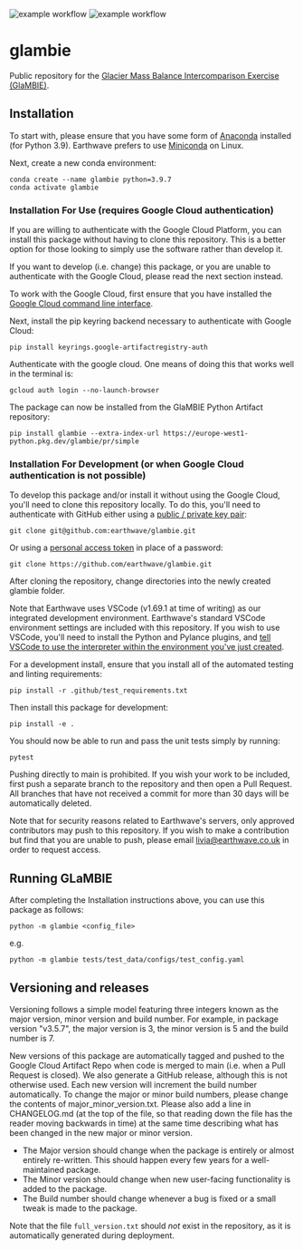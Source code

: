 ![example workflow](https://github.com/earthwave/glambie/actions/workflows/glambie_test.yml/badge.svg)
![example workflow](https://github.com/earthwave/glambie/actions/workflows/glambie_deploy.yml/badge.svg)
# glambie
Public repository for the [Glacier Mass Balance Intercomparison Exercise (GlaMBIE)](https://glambie.org/).

## Installation
To start with, please ensure that you have some form of [Anaconda](https://www.anaconda.com/products/distribution)
installed (for Python 3.9). Earthwave prefers to use 
[Miniconda](https://repo.anaconda.com/miniconda/Miniconda3-py39_4.12.0-Linux-x86_64.sh) on Linux.

Next, create a new conda environment:

```
conda create --name glambie python=3.9.7
conda activate glambie
```

### Installation For Use (requires Google Cloud authentication)
If you are willing to authenticate with the Google Cloud Platform, you can install this package without
having to clone this repository. This is a better option for those looking to simply use the software rather than develop it.

If you want to develop (i.e. change) this package, or you are unable to authenticate with the Google Cloud,
please read the next section instead.

To work with the Google Cloud, first ensure that you have installed the [Google Cloud command line interface](https://cloud.google.com/sdk/docs/install).

Next, install the pip keyring backend necessary to authenticate with Google Cloud:
```
pip install keyrings.google-artifactregistry-auth
```

Authenticate with the google cloud. One means of doing this that works well in the terminal is:
```
gcloud auth login --no-launch-browser
```

The package can now be installed from the GlaMBIE Python Artifact repository: 
```
pip install glambie --extra-index-url https://europe-west1-python.pkg.dev/glambie/pr/simple
```

### Installation For Development (or when Google Cloud authentication is not possible)
To develop this package and/or install it without using the Google Cloud, you'll need to clone this repository locally.
To do this, you'll need to authenticate with GitHub either using a [public / private key pair](https://docs.github.com/en/authentication/connecting-to-github-with-ssh):
```
git clone git@github.com:earthwave/glambie.git
```

Or using a [personal access token](https://docs.github.com/en/authentication/keeping-your-account-and-data-secure/creating-a-personal-access-token) in place of a password:
```
git clone https://github.com/earthwave/glambie.git
```

After cloning the repository, change directories into the newly created glambie folder.

Note that Earthwave uses VSCode (v1.69.1 at time of writing) as our integrated development environment. Earthwave's standard VSCode environment settings are included with this repository. If you wish to use VSCode, you'll need to install the Python and Pylance plugins, and [tell VSCode to use the interpreter within the environment you've just created](https://code.visualstudio.com/docs/python/environments#_select-and-activate-an-environment).

For a development install, ensure that you install all of the automated testing and linting requirements:
```
pip install -r .github/test_requirements.txt
```

Then install this package for development:
```
pip install -e .
```

You should now be able to run and pass the unit tests simply by running:
```
pytest
```

Pushing directly to main is prohibited. If you wish your work to be included, first push a separate branch to
the repository and then open a Pull Request. All branches that have not received a commit for more than 30 days
will be automatically deleted.

Note that for security reasons related to Earthwave's servers, only approved contributors may push to this repository.
If you wish to make a contribution but find that you are unable to push, please email livia@earthwave.co.uk in order to request access.

## Running GLaMBIE

After completing the Installation instructions above, you can use this package as follows:
```
python -m glambie <config_file>
```

e.g. 
```
python -m glambie tests/test_data/configs/test_config.yaml
```

## Versioning and releases
Versioning follows a simple model featuring three integers known as the major version, minor version and build number.
For example, in package version "v3.5.7", the major version is 3, the minor version is 5 and the build number is 7.

New versions of this package are automatically tagged and pushed to the Google Cloud Artifact Repo
when code is merged to main (i.e. when a Pull Request is closed). We also generate a GitHub release, although this is not otherwise used. Each new version will increment the build number
automatically. To change the major or minor build numbers, please change the contents of major_minor_version.txt.
Please also add a line in CHANGELOG.md (at the top of the file, so that reading down the file has the reader moving
backwards in time) at the same time describing what has been changed in the new major or minor version.

* The Major version should change when the package is entirely or almost entirely re-written.
This should happen every few years for a well-maintained package.
* The Minor version should change when new user-facing functionality is added to the package.
* The Build number should change whenever a bug is fixed or a small tweak is made to the package.

Note that the file `full_version.txt` should *not* exist in the repository, as it is automatically generated during deployment.
